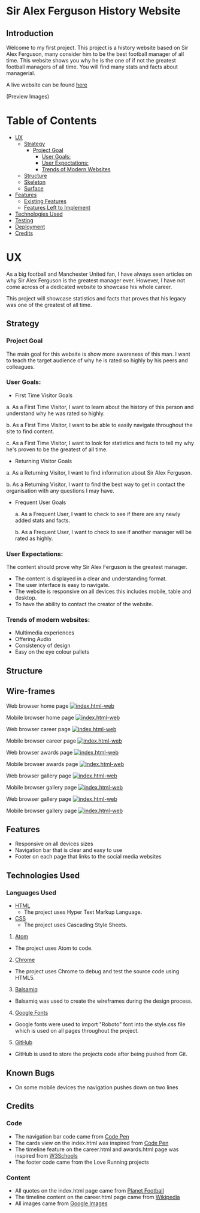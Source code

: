 # Sir Alex Ferguson History Website

## Introduction

Welcome to my first project. This project is a history website based on Sir Alex Ferguson, many consider him to be the best football manager of all time. This website shows you why he is the one of if not the greatest football managers of all time. You will find many stats and facts about managerial.

A live website can be found [here](git-hub-pages-link)

(Preview Images)

# Table of Contents
- [UX](#ux)
  * [Strategy](#strategy)
    + [Project Goal](#project-goal)
      - [User Goals:](#user-goals)
      - [User Expectations:](#user-expectations)
      - [Trends of Modern Websites](#trends-of-modern-websites)
  * [Structure](#structure)
  * [Skeleton](#skeleton)
  * [Surface](#surface)
- [Features](#features)
    + [Existing Features](#existing-features)
    + [Features Left to Implement](#features-left-to-implement)
- [Technologies Used](#technologies-used)
- [Testing](#testing)
- [Deployment](#deployment)
- [Credits](#credits)
# UX

As a big football and Manchester United fan, I have always seen articles on why Sir Alex Ferguson is the greatest manager ever. However, I have not come across of a dedicated website to showcase his whole career.

This project will showcase statistics and facts that proves that his legacy was one of the greatest of all time.

## Strategy

### Project Goal

The main goal for this website is show more awareness of this man. I want to teach the target audience of why he is rated so highly by his peers and colleagues.

### User Goals:
 * First Time Visitor Goals

  a. As a First Time Visitor, I want to learn about the history of this person and understand why he was rated so highly.

  b. As a First Time Visitor, I want to be able to easily navigate throughout the site to find content.

  c. As a First Time Visitor, I want to look for statistics and facts to tell my why he's proven to be the greatest of all time.

 * Returning Visitor Goals

  a. As a Returning Visitor, I want to find information about Sir Alex Ferguson.

  b. As a Returning Visitor, I want to find the best way to get in contact the organisation with any questions I may have.

* Frequent User Goals

  a. As a Frequent User, I want to check to see if there are any newly added stats and facts.

  b. As a Frequent User, I want to check to see if another manager will be rated as highly.

### User Expectations:
The content should prove why Sir Alex Ferguson is the greatest manager.
- The content is displayed in a clear and understanding format.
- The user interface is easy to navigate.
- The website is responsive on all devices this includes mobile, table and desktop.
- To have the ability to contact the creator of the website.

### Trends of modern websites:
- Multimedia experiences
- Offering Audio
- Consistency of design
- Easy on the eye colour pallets

## Structure

## Wire-frames

Web browser home page
[![index.html-web](documentation-assets/wireframe-images/index.html-web.png)](documentation-assets/wireframe-images/index.html-web.png)

Mobile browser home page
[![index.html-web](documentation-assets/wireframe-images/index.html-mobile.png)](documentation-assets/wireframe-images/index.html-mobile.png)

Web browser career page
[![index.html-web](documentation-assets/wireframe-images/career.html-web.png)](documentation-assets/wireframe-images/career.html-web.png)

Mobile browser career page
[![index.html-web](documentation-assets/wireframe-images/career.html-mobile.png)](documentation-assets/wireframe-images/career.html-mobile.png)

Web browser awards page
[![index.html-web](documentation-assets/wireframe-images/awards.html-web.png)](documentation-assets/wireframe-images/awards.html-web.png)

Mobile browser awards page
[![index.html-web](documentation-assets/wireframe-images/awards.html-mobile.png)](documentation-assets/wireframe-images/awards.html-mobile.png)

Web browser gallery page
[![index.html-web](documentation-assets/wireframe-images/gallery.html-web.png)](documentation-assets/wireframe-images/gallery.html-web.png)

Mobile browser gallery page
[![index.html-web](documentation-assets/wireframe-images/gallery.html-mobile.png)](documentation-assets/wireframe-images/gallery.html-mobile.png)

Web browser gallery page
[![index.html-web](documentation-assets/wireframe-images/contact-us.html-web.png)](documentation-assets/wireframe-images/contact-us.html-web.png)

Mobile browser gallery page
[![index.html-web](documentation-assets/wireframe-images/contact-us.html-mobile.png)](documentation-assets/wireframe-images/contact-us.html-mobile.png)

## Features
 * Responsive on all devices sizes
 * Navigation bar that is clear and easy to use
 * Footer on each page that links to the social media websites

## Technologies Used

### Languages Used

* [HTML](https://en.wikipedia.org/wiki/HTML)
  * The project uses Hyper Text Markup Language.
* [CSS](https://en.wikipedia.org/wiki/CSS)
  * The project uses Cascading Style Sheets.

1. [Atom](https://atom.io/)
  * The project uses Atom to code.
2. [Chrome](https://www.google.com/intl/en_uk/chrome/)
  * The project uses Chrome to debug and test the source code using HTML5.
3. [Balsamiq](https://balsamiq.com/)
  * Balsamiq was used to create the wireframes during the design process.
4. [Google Fonts](https://fonts.google.com/)
  * Google fonts were used to import "Roboto" font into the style.css file which is used on all pages throughout the project.
5. [GitHub](https://github.com/)
  * GitHub is used to store the projects code after being pushed from Git.


## Known Bugs
 * On some mobile devices the navigation pushes down on two lines

## Credits

### Code
 * The navigation bar code came from [Code Pen](https://codepen.io/Patak/pen/QpLpOV/)
 * The cards view on the index.html was inspired from [Code Pen](https://codepen.io/mcraiganthony/pen/NxGxqm)
 * The timeline feature on the career.html and awards.html page was inspired from [W3Schools](https://www.w3schools.com/howto/howto_css_timeline.asp)
 * The footer code came from the Love Running projects

### Content
 * All quotes on the index.html page came from [Planet Football](https://www.planetfootball.com/quick-reads/19-of-the-best-quotes-about-sir-alex-ferguson-such-an-iconic-person/)
 * The timeline content on the career.html page came from [Wikipedia](https://en.wikipedia.org/wiki/Alex_Ferguson)
 * All images came from [Google Images](https://www.google.com/imghp?hl=en)
